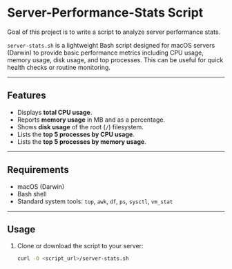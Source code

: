 # Server-Performance-Stats Script
Goal of this project is to write a script to analyze server performance stats.

`server-stats.sh` is a lightweight Bash script designed for macOS servers (Darwin) to provide basic performance metrics including CPU usage, memory usage, disk usage, and top processes. This can be useful for quick health checks or routine monitoring.

---

## Features

- Displays **total CPU usage**.
- Reports **memory usage** in MB and as a percentage.
- Shows **disk usage** of the root (`/`) filesystem.
- Lists the **top 5 processes by CPU usage**.
- Lists the **top 5 processes by memory usage**.

---

## Requirements

- macOS (Darwin)
- Bash shell
- Standard system tools: `top`, `awk`, `df`, `ps`, `sysctl`, `vm_stat`

---

## Usage

1. Clone or download the script to your server:

   ```bash
   curl -O <script_url>/server-stats.sh
